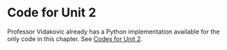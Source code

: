 # Code for Unit 2

Professor Vidakovic already has a Python implementation available for the only code in this chapter. See [Codes for Unit 2](https://www2.isye.gatech.edu/isye6420/supporting.html).